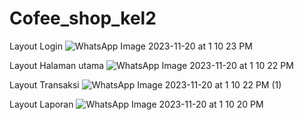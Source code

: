 # Cofee_shop_kel2

Layout Login
![WhatsApp Image 2023-11-20 at 1 10 23 PM](https://github.com/Mila427/Cofee_shop_kel2/assets/150982380/b41b78e8-0deb-4eb7-a856-d5f7a4edb42d)

Layout Halaman utama
![WhatsApp Image 2023-11-20 at 1 10 22 PM](https://github.com/Mila427/Cofee_shop_kel2/assets/150982380/702daca0-9e73-4e65-afcc-637434e911bd)

Layout Transaksi
![WhatsApp Image 2023-11-20 at 1 10 22 PM (1)](https://github.com/Mila427/Cofee_shop_kel2/assets/150982380/f831cc3f-d9d4-4aff-9687-84f7120ada42)

Layout Laporan
![WhatsApp Image 2023-11-20 at 1 10 20 PM](https://github.com/Mila427/Cofee_shop_kel2/assets/150982380/53968cce-f207-4ba6-883e-7ff6bd760ed9)
